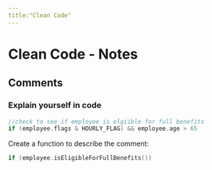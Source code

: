 ```yaml
---
title:"Clean Code"
---
```

# Clean Code - Notes
## Comments
### Explain yourself in code
```go
//check to see if employee is elgiible for full benefits
if (employee.flags & HOURLY_FLAG) && employee.age > 65
```
Create a function to describe the comment:
```go
if (employee.isEligibleForFullBenefits())
```
